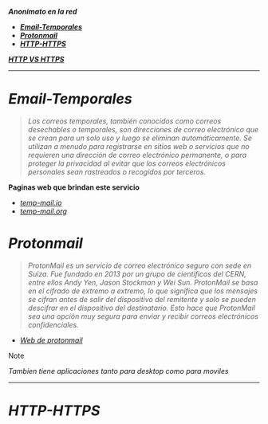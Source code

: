 ***Anonimato en la red***

- [***Email-Temporales***](#email-temporales)
- [***Protonmail***](#protonmail)
- [***HTTP-HTTPS***](#http-https)

[***HTTP VS HTTPS***](#http-vs-https)

---
# ***Email-Temporales***

> *Los correos temporales, también conocidos como correos desechables o temporales, son direcciones de correo electrónico que se crean para un solo uso y luego se eliminan automáticamente. Se utilizan a menudo para registrarse en sitios web o servicios que no requieren una dirección de correo electrónico permanente, o para proteger la privacidad al evitar que los correos electrónicos personales sean rastreados o recogidos por terceros.*

**Paginas web que brindan este servicio**
* [*temp-mail.io*](https://temp-mail.io/en "https://temp-mail.io/en")
* [*temp-mail.org*](https://temp-mail.org/en/ "https://temp-mail.org/en/")

# ***Protonmail***

> *ProtonMail es un servicio de correo electrónico seguro con sede en Suiza. Fue fundado en 2013 por un grupo de científicos del CERN, entre ellos Andy Yen, Jason Stockman y Wei Sun. ProtonMail se basa en el cifrado de extremo a extremo, lo que significa que los mensajes se cifran antes de salir del dispositivo del remitente y solo se pueden descifrar en el dispositivo del destinatario. Esto hace que ProtonMail sea una opción muy segura para enviar y recibir correos electrónicos confidenciales.*

* [*Web de protonmail*](https://proton.me/mail "https://proton.me/mail")

> [!NOTE]
> *Tambien tiene aplicaciones tanto para desktop como para moviles*

---

# ***HTTP-HTTPS***

<!-- ![**Img uno**](img/img1.png) -->

<!-- ![Img dos]() -->

<!-- 
http puerto 80 la informacion viaja en texto plano 

https puerto 443 la informacion viaja cifrada

ssl

tsl -->